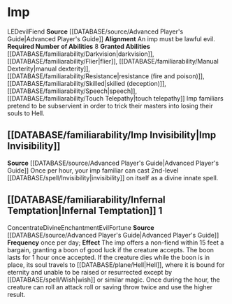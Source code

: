 ﻿---
id: '2'
name: Imp
rus_type_level: null
source: '[[DATABASE/source/Advanced Player''s Guide|Advanced Player''s Guide]]'
trait: null

---
# Imp

<span class="trait-alignment item-trait">LE</span><span class="item-trait">Devil</span><span class="item-trait">Fiend</span>
**Source** [[DATABASE/source/Advanced Player's Guide|Advanced Player's Guide]] 
**Alignment** An imp must be lawful evil.
**Required Number of Abilities** 8
**Granted Abilities** [[DATABASE/familiarability/Darkvision|darkvision]], [[DATABASE/familiarability/Flier|flier]], [[DATABASE/familiarability/Manual Dexterity|manual dexterity]], [[DATABASE/familiarability/Resistance|resistance (fire and poison)]], [[DATABASE/familiarability/Skilled|skilled (deception)]], [[DATABASE/familiarability/Speech|speech]], [[DATABASE/familiarability/Touch Telepathy|touch telepathy]]
Imp familiars pretend to be subservient in order to trick their masters into losing their souls to Hell.

## [[DATABASE/familiarability/Imp Invisibility|Imp Invisibility]]

**Source** [[DATABASE/source/Advanced Player's Guide|Advanced Player's Guide]] 
Once per hour, your imp familiar can cast 2nd-level [[DATABASE/spell/Invisibility|invisibility]] on itself as a divine innate spell.

## [[DATABASE/familiarability/Infernal Temptation|Infernal Temptation]] <span class="action-icon">1</span>

<span class="item-trait">Concentrate</span><span class="item-trait">Divine</span><span class="item-trait">Enchantment</span><span class="item-trait">Evil</span><span class="item-trait">Fortune</span>
**Source** [[DATABASE/source/Advanced Player's Guide|Advanced Player's Guide]] 
**Frequency** once per day; **Effect** The imp offers a non-fiend within 15 feet a bargain, granting a boon of good luck if the creature accepts. The boon lasts for 1 hour once accepted. If the creature dies while the boon is in place, its soul travels to [[DATABASE/plane/Hell|Hell]], where it is bound for eternity and unable to be raised or resurrected except by [[DATABASE/spell/Wish|wish]] or similar magic. Once during the hour, the creature can roll an attack roll or saving throw twice and use the higher result.